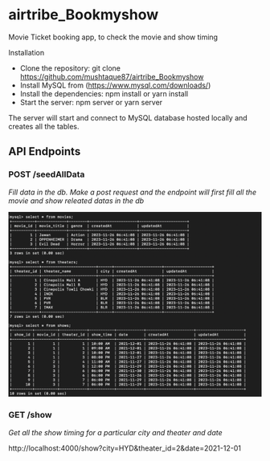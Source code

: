 # airtribe_Bookmyshow

Movie Ticket booking app, to check the movie and show timing

Installation

- Clone the repository: git clone https://github.com/mushtaque87/airtribe_Bookmyshow
- Install MySQL from (https://www.mysql.com/downloads/)
- Install the dependencies: npm install or yarn install
- Start the server: npm server or yarn server

The server will start and connect to MySQL database hosted locally and creates all the tables.

## API Endpoints

### POST /seedAllData

_Fill data in the db. Make a post request and the endpoint will first fill all the movie and show releated datas in the db_

![](mysql.png)

### GET /show

_Get all the show timing for a particular city and theater and date_

http://localhost:4000/show?city=HYD&theater_id=2&date=2021-12-01
